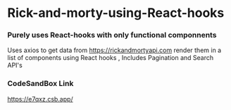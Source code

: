 # Rick-and-morty-using-React-hooks

### Purely uses React-hooks with only functional componnents

Uses axios to get data from https://rickandmortyapi.com render them in a list of components using React hooks , Includes Pagination and Search API's

### CodeSandBox Link

https://e7qxz.csb.app/

